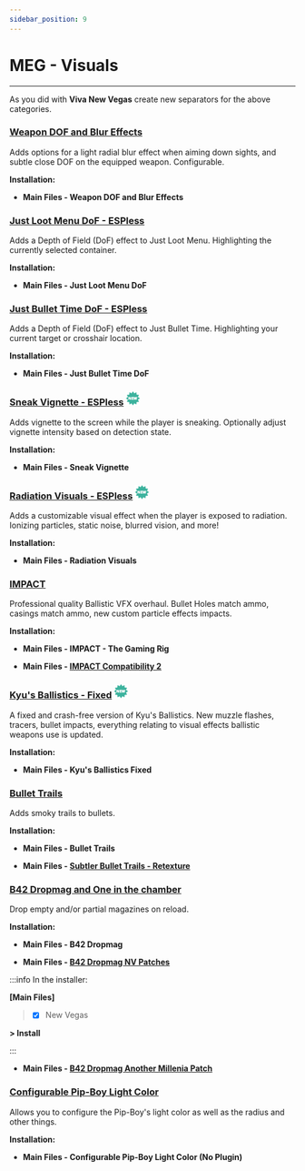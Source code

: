 ```yaml
---
sidebar_position: 9
---
```


# MEG - Visuals

---

As you did with **Viva New Vegas** create new separators for the above categories.

### [Weapon DOF and Blur Effects](https://www.nexusmods.com/newvegas/mods/76064)

Adds options for a light radial blur effect when aiming down sights, and subtle close DOF on the equipped weapon. Configurable. 

**Installation:**

- **Main Files - Weapon DOF and Blur Effects**


### [Just Loot Menu DoF - ESPless](https://www.nexusmods.com/newvegas/mods/84691)

Adds a Depth of Field (DoF) effect to Just Loot Menu. Highlighting the currently selected container.

**Installation:**

- **Main Files - Just Loot Menu DoF**


### [Just Bullet Time DoF - ESPless](https://www.nexusmods.com/newvegas/mods/84680)

Adds a Depth of Field (DoF) effect to Just Bullet Time. Highlighting your current target or crosshair location. 

**Installation:**

- **Main Files - Just Bullet Time DoF**


### [Sneak Vignette - ESPless](https://www.nexusmods.com/newvegas/mods/84802) ![](../static/img/New.png)

Adds vignette to the screen while the player is sneaking. Optionally adjust vignette intensity based on detection state. 

**Installation:**

- **Main Files - Sneak Vignette**


### [Radiation Visuals - ESPless](https://www.nexusmods.com/newvegas/mods/84917) ![](../static/img/New.png)

Adds a customizable visual effect when the player is exposed to radiation. Ionizing particles, static noise, blurred vision, and more! 

**Installation:**

- **Main Files - Radiation Visuals**


### [IMPACT](https://www.nexusmods.com/newvegas/mods/57113)

Professional quality Ballistic VFX overhaul. Bullet Holes match ammo, casings match ammo, new custom particle effects impacts.

**Installation:**

- **Main Files - IMPACT - The Gaming Rig**

- **Main Files - [IMPACT Compatibility 2](https://www.nexusmods.com/newvegas/mods/62050?tab=files)**


### [Kyu's Ballistics - Fixed](https://www.nexusmods.com/newvegas/mods/84939) ![](../static/img/New.png)

A fixed and crash-free version of Kyu's Ballistics. New muzzle flashes, tracers, bullet impacts, everything relating to visual effects ballistic weapons use is updated.

**Installation:**

- **Main Files - Kyu's Ballistics Fixed**


### [Bullet Trails](https://www.nexusmods.com/newvegas/mods/75122)

Adds smoky trails to bullets.

**Installation:**

- **Main Files - Bullet Trails**

- **Main Files - [Subtler Bullet Trails - Retexture ](https://www.nexusmods.com/newvegas/mods/82380?tab=files)**


### [B42 Dropmag and One in the chamber](https://www.nexusmods.com/newvegas/mods/75461)

Drop empty and/or partial magazines on reload.

**Installation:**

- **Main Files - B42 Dropmag**

- **Main Files - [B42 Dropmag NV Patches](https://www.nexusmods.com/newvegas/mods/79039?tab=files)**

:::info In the installer:

**[Main Files]**

> - [x] New Vegas

**> Install**

:::

- **Main Files - [B42 Dropmag Another Millenia Patch](https://www.nexusmods.com/newvegas/mods/79678?tab=files)**


### [Configurable Pip-Boy Light Color](https://www.nexusmods.com/newvegas/mods/73792)

Allows you to configure the Pip-Boy's light color as well as the radius and other things.

**Installation:**

- **Main Files - Configurable Pip-Boy Light Color (No Plugin)**
